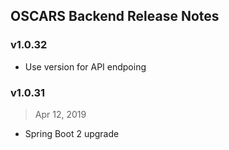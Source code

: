 ## OSCARS Backend Release Notes

### v1.0.32

- Use version for API endpoing

### v1.0.31

> Apr 12, 2019

- Spring Boot 2 upgrade